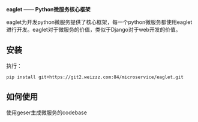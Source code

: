 **eaglet —— Python微服务核心框架**

eaglet为开发python微服务提供了核心框架，每一个python微服务都使用eaglet进行开发。eaglet对于微服务的价值，类似于Django对于web开发的价值。

## 安装 ##
执行：
```
pip install git+https://git2.weizzz.com:84/microservice/eaglet.git
```

## 如何使用 ##
使用geser生成微服务的codebase